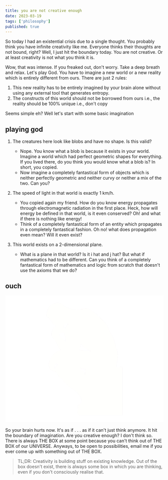 ```yaml
---
title: you are not creative enough
date: 2023-03-19
tags: ['philosophy']
published: true
---
```


So today I had an existential crisis due to a single thought. You probably think you have infinite creativity like me. Everyone thinks their thoughts are not bound, right? Well, I just hit the boundary today. You are not creative. Or at least creativity is not what you think it is.

Wow, that was intense. If you freaked out, don't worry. Take a deep breath and relax. Let's play God. You have to imagine a new world or a new reality which is entirely different from ours. There are just 2 rules:

1. This new reality has to be entirely imagined by your brain alone without using any external tool that generates entropy.
2. The constructs of this world should not be borrowed from ours i.e., the reality should be 100% unique i.e., don't copy

Seems simple eh? Well let's start with some basic imagination

## playing god

1. The creatures here look like blobs and have no shape. Is this valid?

   - Nope. You know what a blob is because it exists in your world. Imagine a world which had perfect geometric shapes for everything. If you lived there, do you think you would know what a blob is? In short, you copied.
   - Now imagine a completely fantastical form of objects which is neither perfectly geometric and neither curvy or neither a mix of the two. Can you?

2. The speed of light in that world is exactly 1 km/h.

   - You copied again my friend. How do you know energy propagates through electromagnetic radiation in the first place. Heck, how will energy be defined in that world, is it even conserved? Oh! and what if there is nothing like energy!
   - Think of a completely fantastical form of an entity which propagates in a completely fantastical fashion. Oh no! what does propagation even mean? Will it even exist?

3. This world exists on a 2-dimensional plane.

   - What is a plane in that world? Is it i hat and j hat? But what if mathematics had to be different. Can you think of a completely fantastical form of mathematics and logic from scratch that doesn't use the axioms that we do?

## ouch

![thinker](./thinker.png)

So your brain hurts now. It's as if . . . as if it can't just think anymore. It hit the boundary of imagination. Are you creative enough? I don't think so. There is always THE BOX at some point because you can't think out of THE BOX of our UNIVERSE. Anyways, to be open to possibilities, email me if you ever come up with something out of THE BOX.

> TL;DR: Creativity is building stuff on existing knowledge. Out of the box doesn't exist, there is always some box in which you are thinking, even if you don't consciously realise that.
